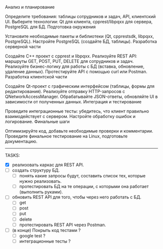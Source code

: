 Анализ и планирование

Определите требования: таблицы сотрудников и задач, API, клиентский UI.
Выберите технологии: Qt для клиента, cpprest/libpqxx для сервера, PostgreSQL для БД.
Подготовка окружения

Установите необходимые пакеты и библиотеки (Qt, cpprestsdk, libpqxx, PostgreSQL).
Настройте PostgreSQL (создайте БД, таблицы).
Разработка серверной части

Создайте C++ проект с cpprest и libpqxx.
Реализуйте REST API: маршруты GET, POST, PUT, DELETE для сотрудников и задач.
Реализуйте бизнес-логику для работы с БД (вставка, обновление, удаление данных).
Протестируйте API с помощью curl или Postman.
Разработка клиентской части

Создайте Qt-проект с графическим интерфейсом (таблицы, формы для редактирования).
Реализуйте отправку HTTP-запросов с QNetworkAccessManager.
Обрабатывайте JSON-ответы, обновляйте UI в зависимости от полученных данных.
Интеграция и тестирование

Проведите интеграционные тесты: убедитесь, что клиент правильно взаимодействует с сервером.
Настройте обработку ошибок и логирование.
Финальные шаги

Оптимизируйте код, добавьте необходимые проверки и комментарии.
Проведите финальное тестирование на Linux, подготовьте документацию.

---

TASKS:
- [x] реализовать каркас для REST API.
- [ ] создать структуру БД.
    - [ ] понять какие запросы будут, составить список тех, которые нужно реализовать.
    - [ ] протестировать БД на те операции, с которыми она работает (выполнить руками). 
- [ ] обновить REST API для того, чтобы через него работать с БД.
    - [ ] get
    - [ ] post
    - [ ] put
    - [ ] delete
    - [ ] протестировать REST API через Postman.
- [ ] (в конце) Покрыть код тестами ? 
    - [ ] google test ? 
    - [ ] интеграционные тесты ?